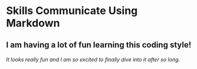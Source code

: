 # Skills Communicate Using Markdown
## I am having a lot of fun learning this coding style!
###### It looks really fun and I am so excited to finally dive into it after so long.
